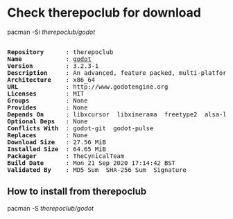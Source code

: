 # Check therepoclub for download

pacman -Si *therepoclub/godot*

<div class="highlight"><pre class="highlight"><text>
<b>Repository</b>      : therepoclub
<b>Name</b>            : <a href="../../x86_64/godot-3.2.3-1-x86_64.pkg.tar.zst">godot</a>
<b>Version</b>         : 3.2.3-1
<b>Description</b>     : An advanced, feature packed, multi-platform 2D and 3D game engine
<b>Architecture</b>    : x86_64
<b>URL</b>             : http://www.godotengine.org
<b>Licenses</b>        : MIT
<b>Groups</b>          : None
<b>Provides</b>        : None
<b>Depends On</b>      : libxcursor  libxinerama  freetype2  alsa-lib  libxrandr  libxi  libglvnd
<b>Optional Deps</b>   : None
<b>Conflicts With</b>  : godot-git  godot-pulse
<b>Replaces</b>        : None
<b>Download Size</b>   : 27.56 MiB
<b>Installed Size</b>  : 64.65 MiB
<b>Packager</b>        : TheCynicalTeam <wayne6324@gmail.com>
<b>Build Date</b>      : Mon 21 Sep 2020 17:14:42 BST
<b>Validated By</b>    : MD5 Sum  SHA-256 Sum  Signature
</text></pre></div>

## How to install from therepoclub

pacman -S *therepoclub/godot*
